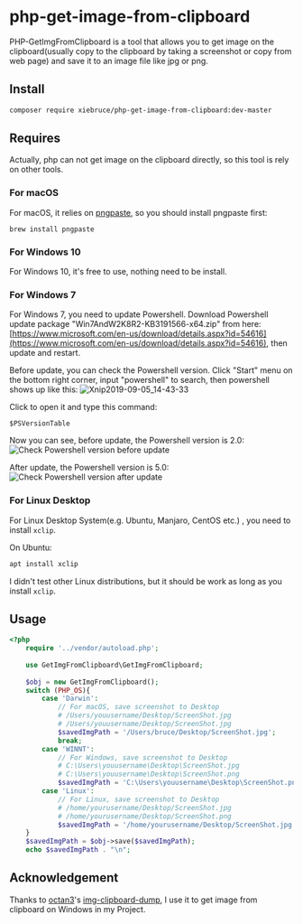 php-get-image-from-clipboard
===
PHP-GetImgFromClipboard is a tool that allows you to get image on the clipboard(usually copy to the clipboard by taking a screenshot or copy from web page) and save it to an image file like jpg or png.

## Install
```bash
composer require xiebruce/php-get-image-from-clipboard:dev-master
```

## Requires
Actually, php can not get image on the clipboard directly, so this tool is rely on other tools.

### For macOS
For macOS, it relies on [pngpaste](https://github.com/jcsalterego/pngpaste), so you should install pngpaste first:
```
brew install pngpaste
```

### For Windows 10
For Windows 10, it's free to use, nothing need to be install.

### For Windows 7
For Windows 7, you need to update Powershell. Download Powershell update package "Win7AndW2K8R2-KB3191566-x64.zip" from here: [https://www.microsoft.com/en-us/download/details.aspx?id=54616](https://www.microsoft.com/en-us/download/details.aspx?id=54616), then update and restart.

Before update, you can check the Powershell version. Click "Start" menu on the bottom right corner, input "powershell" to search, then powershell shows up like this:
![Xnip2019-09-05_14-43-33](https://img.xiebruce.top/2019/09/05/f2dcd86c96d8459604797dd1396ceed2.jpg)

Click to open it and type this command:
```
$PSVersionTable
```

Now you can see, before update, the Powershell version is 2.0:
![Check Powershell version before update](https://img.xiebruce.top/2019/08/28/6d388e41f563be24a156c8cf6164fab7.jpg)

After update, the Powershell version is 5.0:
![Check Powershell version after update](https://img.xiebruce.top/2019/08/28/967284bf7f26ac192e859ffa73fec016.jpg) 


### For Linux Desktop
For Linux Desktop System(e.g. Ubuntu, Manjaro, CentOS etc.) , you need to install `xclip`.

On Ubuntu:

```bash
apt install xclip
```

I didn't test other Linux distributions, but it should be work as long as you install `xclip`.

## Usage
```php
<?php
	require '../vendor/autoload.php';
	
	use GetImgFromClipboard\GetImgFromClipboard;
	
	$obj = new GetImgFromClipboard();
	switch (PHP_OS){
		case 'Darwin':
			// For macOS, save screenshot to Desktop
			# /Users/youusername/Desktop/ScreenShot.jpg
			# /Users/youusername/Desktop/ScreenShot.jpg
			$savedImgPath = '/Users/bruce/Desktop/ScreenShot.jpg';
			break;
		case 'WINNT':
			// For Windows, save screenshot to Desktop
			# C:\Users\youusername\Desktop\ScreenShot.jpg
			# C:\Users\youusername\Desktop\ScreenShot.png
			$savedImgPath = 'C:\Users\youusername\Desktop\ScreenShot.png';
		case 'Linux':
			// For Linux, save screenshot to Desktop
			# /home/yourusername/Desktop/ScreenShot.jpg
			# /home/yourusername/Desktop/ScreenShot.png
			$savedImgPath = '/home/yourusername/Desktop/ScreenShot.jpg';
	}
	$savedImgPath = $obj->save($savedImgPath);
	echo $savedImgPath . "\n";
```

## Acknowledgement
Thanks to [octan3](https://github.com/octan3)'s [img-clipboard-dump](https://github.com/octan3/img-clipboard-dump), I use it to get image from clipboard on Windows in my Project.
